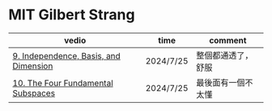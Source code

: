 # MIT Gilbert Strang 

| vedio                                                                                                                                              | time      | comment   |
| -------------------------------------------------------------------------------------------------------------------------------------------------- | --------- | --------- |
| [9. Independence, Basis, and Dimension](https://www.youtube.com/watch?v=yjBerM5jWsc&list=PL221E2BBF13BECF6C&index=21&ab_channel=MITOpenCourseWare) | 2024/7/25 | 整個都通透了，舒服 |
| [10. The Four Fundamental Subspaces](https://www.youtube.com/watch?v=nHlE7EgJFds&list=PL221E2BBF13BECF6C&index=23&ab_channel=MITOpenCourseWare)    | 2024/7/25 | 最後面有一個不太懂 |
